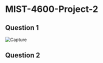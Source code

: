 # MIST-4600-Project-2

## Question 1

![Capture](https://github.com/armon222/MIST-4600-Project-2/assets/62662242/c3978fb8-356a-438d-ab29-025eda98ea01)


## Question 2
